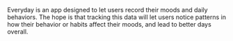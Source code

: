 Everyday is an app designed to let users record their moods and daily behaviors. The hope is that tracking this data will let users notice patterns in how their behavior or habits affect their moods, and lead to better days overall.

